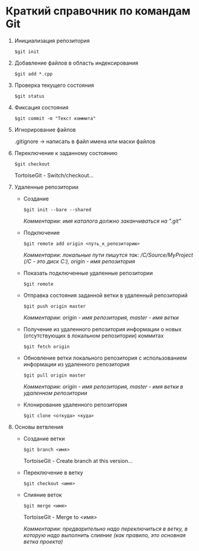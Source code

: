 # Краткий справочник по командам Git

1. Инициализация репозитория

	`$git init`

2. Добавление файлов в область индексирования

	`$git add *.cpp`

3. Проверка текущего состояния

	`$git status`

4. Фиксация состояния

	`$git commit -m "Текст коммита"`

5. Игнорирование файлов

	.gitignore -> написать в файл имена или маски файлов

6. Переключение к заданному состоянию

	`$git checkout`
	
	TortoiseGit - Switch/checkout...

7. Удаленные репозитории

	- Создание

		`$git init --bare --shared`
		
		*Комментарии: имя каталога должно заканчиваться на ".git"* 

	- Подключение

		`$git remote add origin <путь_к_репозиторию>`

		*Комментарии: локальные пути пишутся так: /C/Source/MyProject (/C - это диск С:), origin - имя репозитория*

	- Показать подключенные удаленные репозитории

		`$git remote`

	- Отправка состояния заданной ветки в удаленный репозиторий

		`$git push origin master`
		
		*Комментарии: origin - имя репозитория, master - имя ветки*
		
	- Получение из удаленного репозитория информации о новых (отсутствующих в локальном репозитории) коммитах
	
		`$git fetch origin`
		
	- Обновление ветки локального репозитория с использованием информации из удаленного репозитория
	
		`$git pull origin master`
		
		*Комментарии: origin - имя репозитория, master - имя ветки в удаленном репозитории*

	- Клонирование удаленного репозитория

		`$git clone <откуда> <куда>`

8. Основы ветвления

	- Создание ветки

		`$git branch <имя>`
		
		TortoiseGit - Create branch at this version...

	- Переключение в ветку

		`$git checkout <имя>`

	- Слияние веток

		`$git merge <имя>`
		
		TortoiseGit - Merge to <имя>

		*Комментарии: предварительно надо переключиться в ветку, в которую надо выполнить слияние (как правило, это основная ветка проекта)*